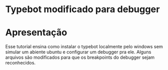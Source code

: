 # Typebot modificado para debugger

<main>
  <h1>Apresentação</h1>
  <div>Esse tutorial ensina como instalar o typebot localmente pelo windows sem simular um abiente ubuntu e configurar um debugger pra ele. Alguns arquivos são modificados para que os breakpoints do debugger sejam reconhecidos.</div>
</main>
